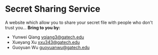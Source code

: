 # Secret Sharing Service
A website which allow you to share your secret file with people who don't trust you... 
**Bring to you by:**

* Yunwei Qiang <yqiang3@gatech.edu>* Xueyang Xu  <xxu343@gatech.edu>* Guoyuan Wu <guoyuanwu@gatech.edu>